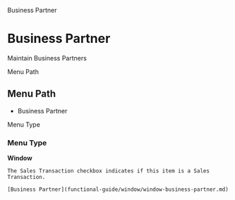 
Business Partner
# Business Partner


Maintain Business Partners

Menu Path
## Menu Path



- Business Partner

Menu Type
### Menu Type

**Window**

```
The Sales Transaction checkbox indicates if this item is a Sales Transaction.
```

```
[Business Partner](functional-guide/window/window-business-partner.md)
```